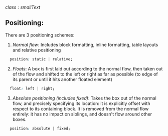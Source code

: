 $class: smallText$
## Positioning:

There are 3 positioning schemes:

1. *Normal flow*: Includes block formatting, inline formatting, table layouts and relative positioning
  ```css
    position: static | relative;
  ```

2. *Floats*: A box is first laid out according to the normal flow, then taken out of the flow and shifted to the left or right as far as possible (to edge of its parent or until it hits another floated element)
```css
  float: left | right;
```

3. *Absolute positioning (includes fixed)*: Takes the box out of the normal flow, and precisely specifying its location: it is explicitly offset with respect to its containing block. It is removed from the normal flow entirely: it has no impact on siblings, and doesn't flow around other boxes.
```CSS
  position: absolute | fixed;
```
